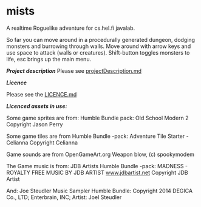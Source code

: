 # mists
A realtime Roguelike adventure for cs.hel.fi javalab.

So far you can move around in a procedurally generated dungeon, dodging monsters and burrowing through walls. Move around with arrow keys and use space to attack (walls or creatures). Shift-button toggles monsters to life, esc brings up the main menu.


***Project description***
Please see [projectDescription.md](https://github.com/nkoiv/mists/blob/master/documentation/projectDescription.md)

***Licence***

Please see the [LICENCE.md](https://github.com/nkoiv/mists/blob/master/LICENCE.md)

***Licenced assets in use:***

Some game sprites are from: Humble Bundle pack: Old School Modern 2 Copyright Jason Perry

Some game tiles are from Humble Bundle -pack: Adventure Tile Starter - Celianna Copyright Celianna

Game sounds are from OpenGameArt.org Weapon blow, (c) spookymodem

The Game music is from: JDB Artists Humble Bundle -pack: MADNESS - ROYALTY FREE MUSIC BY JDB ARTIST www.jdbartist.net Copyright JDB Artist

And: Joe Steudler Music Sampler Humble Bundle: Copyright 2014 DEGICA Co., LTD; Enterbrain, INC; Artist: Joel Steudler

